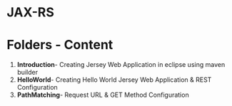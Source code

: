 # JAX-RS

# Folders - Content
1. **Introduction**- Creating Jersey Web Application in eclipse using maven builder
2. **HelloWorld**- Creating Hello World Jersey Web Application & REST Configuration
3. **PathMatching**- Request URL & GET Method Configuration